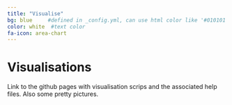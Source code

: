 ```yaml
---
title: "Visualise"
bg: blue     #defined in _config.yml, can use html color like '#010101'
color: white  #text color
fa-icon: area-chart
---
```


# Visualisations

Link to the github pages with visualisation scrips and the associated help files.
Also some pretty pictures.
